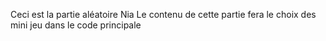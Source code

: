 Ceci est la partie aléatoire
Nia
Le contenu de cette partie fera le choix des mini jeu dans le code principale